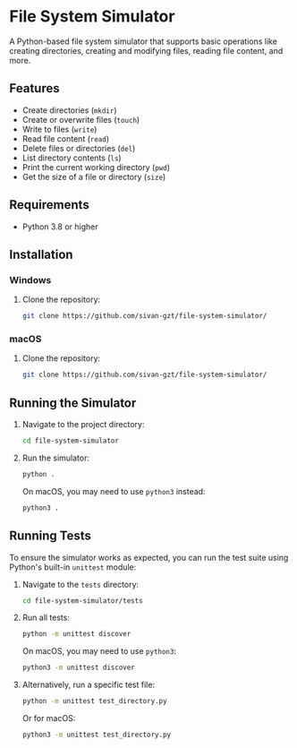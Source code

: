 # File System Simulator

A Python-based file system simulator that supports basic operations like creating directories, creating and modifying files, reading file content, and more.

## Features
- Create directories (`mkdir`)
- Create or overwrite files (`touch`)
- Write to files (`write`)
- Read file content (`read`)
- Delete files or directories (`del`)
- List directory contents (`ls`)
- Print the current working directory (`pwd`)
- Get the size of a file or directory (`size`)

## Requirements
- Python 3.8 or higher

## Installation

### Windows
1. Clone the repository:
   ```bash
   git clone https://github.com/sivan-gzt/file-system-simulator/
   ```

### macOS
1. Clone the repository:
   ```bash
   git clone https://github.com/sivan-gzt/file-system-simulator/
   ```

## Running the Simulator
1. Navigate to the project directory:
   ```bash
   cd file-system-simulator
   ```
2. Run the simulator:
   ```bash
   python .
   ```
   On macOS, you may need to use `python3` instead:
   ```bash
   python3 .
   ```

## Running Tests
To ensure the simulator works as expected, you can run the test suite using Python's built-in `unittest` module:

1. Navigate to the `tests` directory:
   ```bash
   cd file-system-simulator/tests
   ```
2. Run all tests:
   ```bash
   python -m unittest discover
   ```
   On macOS, you may need to use `python3`:
   ```bash
   python3 -m unittest discover
   ```

3. Alternatively, run a specific test file:
   ```bash
   python -m unittest test_directory.py
   ```
   Or for macOS:
   ```bash
   python3 -m unittest test_directory.py
   ```


